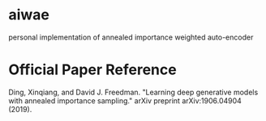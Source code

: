 # aiwae
personal implementation of annealed importance weighted auto-encoder

# Official Paper Reference
Ding, Xinqiang, and David J. Freedman. "Learning deep generative models with annealed importance sampling." arXiv preprint arXiv:1906.04904 (2019).
